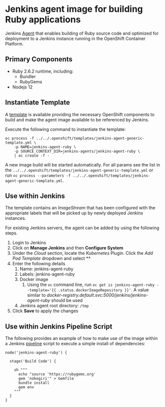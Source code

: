 # Jenkins agent image for building Ruby applications

Jenkins [Agent](https://wiki.jenkins-ci.org/display/JENKINS/Distributed+builds) that enables building of Ruby source code and optimized for deployment to a Jenkins instance running in the OpenShift Container Platform.

## Primary Components

* Ruby 2.6.2 runtime, including:
  - Bundler
  - RubyGems
* Nodejs 12

## Instantiate Template

A [template](../../.openshift/templates/jenkins-agent-generic-template.yml) is available providing the necessary OpenShift components to build and make the agent image available to be referenced by Jenkins.

Execute the following command to instantiate the template:

```
oc process -f ../../.openshift/templates/jenkins-agent-generic-template.yml \
    -p NAME=jenkins-agent-ruby \
    -p SOURCE_CONTEXT_DIR=jenkins-agents/jenkins-agent-ruby \
    | oc create -f -
```

A new image build will be started automatically. For all params see the list in the `../../.openshift/templates/jenkins-agent-generic-template.yml` or run `oc process --parameters -f ../../.openshift/templates/jenkins-agent-generic-template.yml`.

## Use within Jenkins

The template contains an *ImageStream* that has been configured with the appropriate labels that will be picked up by newly deployed Jenkins instances.

For existing Jenkins servers, the agent can be added by using the following steps.

1. Login to Jenkins
2. Click on **Manage Jenkins** and then **Configure System**
3. Under the *Cloud* section, locate the *Kubernetes* Plugin. Click the *Add Pod Template* dropdown and select **
4. Enter the following details
	1. Name: jenkins-agent-ruby
	2. Labels: jenkins-agent-ruby
	3. Docker image
		1. Using the `oc` command line, run `oc get is jenkins-agent-ruby --template='{{ .status.dockerImageRepository }}'`. A value similar to *docker-registry.default.svc:5000/jenkins/jenkins-agent-ruby* should be used
	4. Jenkins agent root directory: `/tmp`
5. Click **Save** to apply the changes


## Use within Jenkins Pipeline Script

The following provides an example of how to make use of the image within a Jenkins [pipeline](https://jenkins.io/doc/book/pipeline/) script to execute a simple install of dependencies:

```
node('jenkins-agent-ruby') {

  stage('Build Code') {

    sh """
      echo "source 'https://rubygems.org'
      gem 'nokogiri'" > Gemfile
      bundle install
      gem env
    """
  }
}
```
